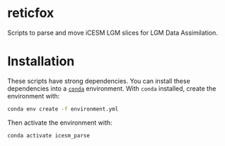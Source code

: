 # reticfox
Scripts to parse and move iCESM LGM slices for LGM Data Assimilation.

# Installation
These scripts have strong dependencies. You can install these dependencies into a [`conda`](https://conda.io/en/latest/miniconda.html) environment. With `conda` installed, create the environment with:

```bash
conda env create -f environment.yml
```

Then activate the environment with:

```bash
conda activate icesm_parse
```
